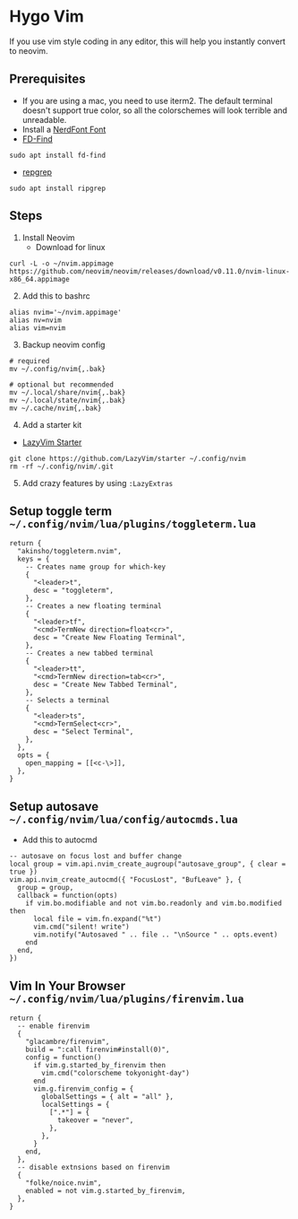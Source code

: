 # Hygo Vim
If you use vim style coding in any editor, this will help you instantly convert to neovim.

## Prerequisites
- If you are using a mac, you need to use iterm2. The default terminal doesn't support true color, so 
all the colorschemes will look terrible and unreadable.
- Install a [NerdFont Font](https://www.nerdfonts.com/font-downloads)
- [FD-Find]()
```
sudo apt install fd-find
```
- [repgrep](https://github.com/BurntSushi/ripgrep)
```
sudo apt install ripgrep
```

## Steps
1. Install Neovim
    - Download for linux
```
curl -L -o ~/nvim.appimage https://github.com/neovim/neovim/releases/download/v0.11.0/nvim-linux-x86_64.appimage
```
2. Add this to bashrc
```
alias nvim='~/nvim.appimage'
alias nv=nvim
alias vim=nvim
```
3. Backup neovim config
```
# required
mv ~/.config/nvim{,.bak}

# optional but recommended
mv ~/.local/share/nvim{,.bak}
mv ~/.local/state/nvim{,.bak}
mv ~/.cache/nvim{,.bak}
```
4. Add a starter kit
- [LazyVim Starter](https://www.lazyvim.org/installation)
```
git clone https://github.com/LazyVim/starter ~/.config/nvim
rm -rf ~/.config/nvim/.git
```
5. Add crazy features by using `:LazyExtras`

## Setup toggle term `~/.config/nvim/lua/plugins/toggleterm.lua`
```
return {
  "akinsho/toggleterm.nvim",
  keys = {
    -- Creates name group for which-key
    {
      "<leader>t",
      desc = "toggleterm",
    },
    -- Creates a new floating terminal
    {
      "<leader>tf",
      "<cmd>TermNew direction=float<cr>",
      desc = "Create New Floating Terminal",
    },
    -- Creates a new tabbed terminal
    {
      "<leader>tt",
      "<cmd>TermNew direction=tab<cr>",
      desc = "Create New Tabbed Terminal",
    },
    -- Selects a terminal
    {
      "<leader>ts",
      "<cmd>TermSelect<cr>",
      desc = "Select Terminal",
    },
  },
  opts = {
    open_mapping = [[<c-\>]],
  },
}
```

## Setup autosave `~/.config/nvim/lua/config/autocmds.lua`
- Add this to autocmd
```
-- autosave on focus lost and buffer change
local group = vim.api.nvim_create_augroup("autosave_group", { clear = true })
vim.api.nvim_create_autocmd({ "FocusLost", "BufLeave" }, {
  group = group,
  callback = function(opts)
    if vim.bo.modifiable and not vim.bo.readonly and vim.bo.modified then
      local file = vim.fn.expand("%t")
      vim.cmd("silent! write")
      vim.notify("Autosaved " .. file .. "\nSource " .. opts.event)
    end
  end,
})
```

## Vim In Your Browser `~/.config/nvim/lua/plugins/firenvim.lua`
```
return {
  -- enable firenvim
  {
    "glacambre/firenvim",
    build = ":call firenvim#install(0)",
    config = function()
      if vim.g.started_by_firenvim then
        vim.cmd("colorscheme tokyonight-day")
      end
      vim.g.firenvim_config = {
        globalSettings = { alt = "all" },
        localSettings = {
          [".*"] = {
            takeover = "never",
          },
        },
      }
    end,
  },
  -- disable extnsions based on firenvim
  {
    "folke/noice.nvim",
    enabled = not vim.g.started_by_firenvim,
  },
}
```
```

